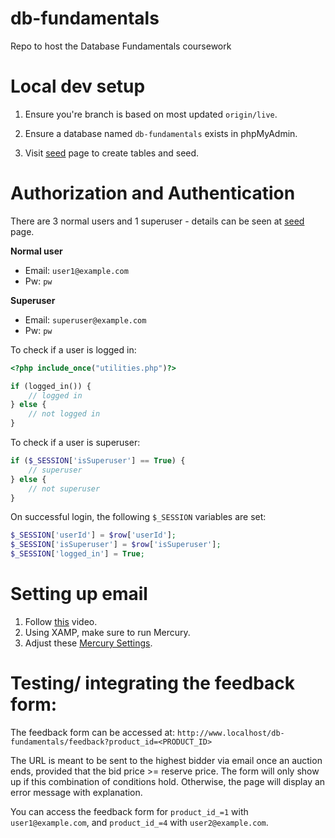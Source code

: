 # db-fundamentals
Repo to host the Database Fundamentals coursework

# Local dev setup

1. Ensure you're branch is based on most updated `origin/live`.

2. Ensure a database named `db-fundamentals` exists in phpMyAdmin.

3. Visit [seed](https://localhost/db-fundamentals/create_tables.php) page to create tables and seed.

# Authorization and Authentication

There are 3 normal users and 1 superuser - details can be seen at [seed](https://localhost/db-fundamentals/create_tables.php) page.

**Normal user**

- Email: `user1@example.com`
- Pw: `pw`

**Superuser**

- Email: `superuser@example.com`
- Pw: `pw`

To check if a user is logged in:

```php
<?php include_once("utilities.php")?>

if (logged_in()) {
    // logged in         
} else {
    // not logged in
}
```

To check if a user is superuser:

```php
if ($_SESSION['isSuperuser'] == True) {
    // superuser   
} else {
    // not superuser
}
```

On successful login, the following `$_SESSION` variables are set:

```php
$_SESSION['userId'] = $row['userId'];
$_SESSION['isSuperuser'] = $row['isSuperuser'];
$_SESSION['logged_in'] = True;
```

# Setting up email

1. Follow [this](https://www.youtube.com/watch?v=4TmD4ly7V_E) video.
2. Using XAMP, make sure to run Mercury.
3. Adjust these [Mercury Settings](https://stackoverflow.com/questions/6809369/warning-mail-function-mail-smtp-server-response-553-we-do-not-relay-non-l).

# Testing/ integrating the feedback form:
The feedback form can be accessed at:
    `http://www.localhost/db-fundamentals/feedback?product_id=<PRODUCT_ID>`

The URL is meant to be sent to the highest bidder via email once an auction ends, provided that the bid price >= reserve price. The form will only show up if this combination of conditions hold. Otherwise, the page will display an error message with explanation.

You can access the feedback form for `product_id_=1` with `user1@example.com`, and `product_id_=4` with `user2@example.com`.